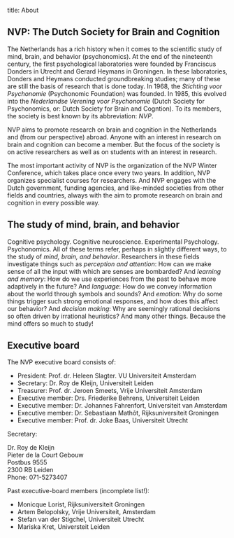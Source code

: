 title: About


## NVP: The Dutch Society for Brain and Cognition

The Netherlands has a rich history when it comes to the scientific study of mind, brain, and behavior (psychonomics). At the end of the nineteenth century, the first psychological laboratories were founded by Franciscus Donders in Utrecht and Gerard Heymans in Groningen. In these laboratories, Donders and Heymans conducted groundbreaking studies; many of these are still the basis of research that is done today. In 1968, the *Stichting voor Psychonomie* (Psychonomic Foundation) was founded. In 1985, this evolved into the *Nederlandse Verening voor Psychonomie* (Dutch Society for Psychonomics, or: Dutch Society for Brain and Cogntion). To its members, the society is best known by its abbreviation: *NVP*.

NVP aims to promote research on brain and cognition in the Netherlands and (from our perspective) abroad. Anyone with an interest in research on brain and cognition can become a member. But the focus of the society is on active researchers as well as on students with an interest in research.

The most important activity of NVP is the organization of the NVP Winter Conference, which takes place once every two years. In addition, NVP organizes specialist courses for researchers. And NVP engages with the Dutch government, funding agencies, and like-minded societies from other fields and countries, always with the aim to promote research on brain and cognition in every possible way.


## The study of mind, brain, and behavior

Cognitive psychology. Cognitive neuroscience. Experimental Psychology. Psychonomics. All of these terms refer, perhaps in slightly different ways, to the study of *mind, brain, and behavior*. Researchers in these fields investigate things such as *perception and attention*: How can we make sense of all the input with which are senses are bombarded? And *learning and memory*: How do we use experiences from the past to behave more adaptively in the future? And *language*: How do we convey information about the world through symbols and sounds? And *emotion*: Why do some things trigger such strong emotional responses, and how does this affect our behavior? And *decision making*: Why are seemingly rational decisions so often driven by irrational heuristics? And many other things. Because the mind offers so much to study!


## Executive board

The NVP executive board consists of:

- President: Prof. dr. Heleen Slagter. VU Universiteit Amsterdam
- Secretary: Dr. Roy de Kleijn, Universiteit Leiden
- Treasurer: Prof. dr. Jeroen Smeets, Vrije Universiteit Amsterdam
- Executive member: Drs. Friederike Behrens, Universiteit Leiden
- Executive member: Dr. Johannes Fahrenfort, Universiteit van Amsterdam
- Executive member: Dr. Sebastiaan Mathôt, Rijksuniversiteit Groningen
- Executive member: Prof. dr. Joke Baas, Universiteit Utrecht

Secretary:

Dr. Roy de Kleijn  
Pieter de la Court Gebouw  
Postbus 9555  
2300 RB Leiden  
Phone: 071-5273407

Past executive-board members (incomplete list!):

- Monicque Lorist, Rijksuniversiteit Groningen
- Artem Belopolsky, Vrije Universiteit, Amsterdam
- Stefan van der Stigchel, Universiteit Utrecht
- Mariska Kret, Universteit Leiden
